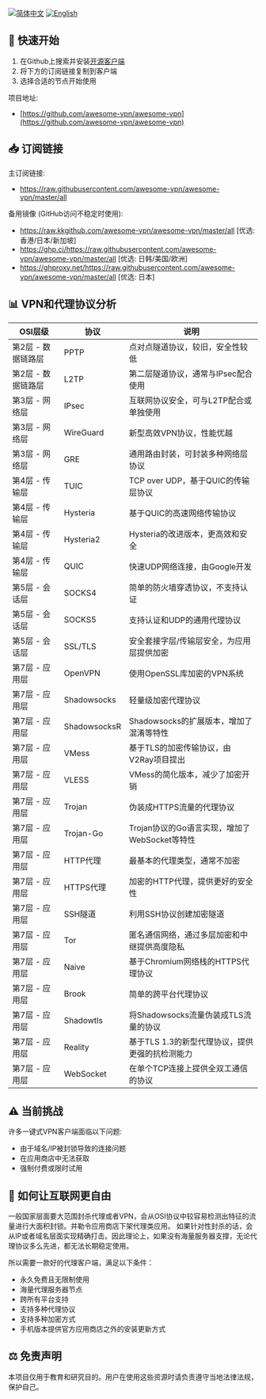 [![简体中文](https://img.shields.io/badge/语言-简体中文-red)](README_CN.md)
[![English](https://img.shields.io/badge/Language-English-red)](README.md)

## 🚀 快速开始

1. 在Github上搜索并安装[开源客户端](https://github.com/awesome-vpn/awesome-vpn/wiki/Clients)
2. 将下方的订阅链接复制到客户端
3. 选择合适的节点开始使用

项目地址:
- [https://github.com/awesome-vpn/awesome-vpn](https://github.com/awesome-vpn/awesome-vpn)

## 📥 订阅链接

主订阅链接:
- https://raw.githubusercontent.com/awesome-vpn/awesome-vpn/master/all

备用镜像 (GitHub访问不稳定时使用):
- https://raw.kkgithub.com/awesome-vpn/awesome-vpn/master/all [优选: 香港/日本/新加坡]
- https://ghp.ci/https://raw.githubusercontent.com/awesome-vpn/awesome-vpn/master/all [优选: 日韩/美国/欧洲]
- https://ghproxy.net/https://raw.githubusercontent.com/awesome-vpn/awesome-vpn/master/all [优选: 日本]

## 📊 VPN和代理协议分析

| OSI层级 | 协议 | 说明 |
|--------|------|------|
| 第2层 - 数据链路层 | PPTP | 点对点隧道协议，较旧，安全性较低 |
| 第2层 - 数据链路层 | L2TP | 第二层隧道协议，通常与IPsec配合使用 |
| 第3层 - 网络层 | IPsec | 互联网协议安全，可与L2TP配合或单独使用 |
| 第3层 - 网络层 | WireGuard | 新型高效VPN协议，性能优越 |
| 第3层 - 网络层 | GRE | 通用路由封装，可封装多种网络层协议 |
| 第4层 - 传输层 | TUIC | TCP over UDP，基于QUIC的传输层协议 |
| 第4层 - 传输层 | Hysteria | 基于QUIC的高速网络传输协议 |
| 第4层 - 传输层 | Hysteria2 | Hysteria的改进版本，更高效和安全 |
| 第4层 - 传输层 | QUIC | 快速UDP网络连接，由Google开发 |
| 第5层 - 会话层 | SOCKS4 | 简单的防火墙穿透协议，不支持认证 |
| 第5层 - 会话层 | SOCKS5 | 支持认证和UDP的通用代理协议 |
| 第5层 - 会话层 | SSL/TLS | 安全套接字层/传输层安全，为应用层提供加密 |
| 第7层 - 应用层 | OpenVPN | 使用OpenSSL库加密的VPN系统 |
| 第7层 - 应用层 | Shadowsocks | 轻量级加密代理协议 |
| 第7层 - 应用层 | ShadowsocksR | Shadowsocks的扩展版本，增加了混淆等特性 |
| 第7层 - 应用层 | VMess | 基于TLS的加密传输协议，由V2Ray项目提出 |
| 第7层 - 应用层 | VLESS | VMess的简化版本，减少了加密开销 |
| 第7层 - 应用层 | Trojan | 伪装成HTTPS流量的代理协议 |
| 第7层 - 应用层 | Trojan-Go | Trojan协议的Go语言实现，增加了WebSocket等特性 |
| 第7层 - 应用层 | HTTP代理 | 最基本的代理类型，通常不加密 |
| 第7层 - 应用层 | HTTPS代理 | 加密的HTTP代理，提供更好的安全性 |
| 第7层 - 应用层 | SSH隧道 | 利用SSH协议创建加密隧道 |
| 第7层 - 应用层 | Tor | 匿名通信网络，通过多层加密和中继提供高度隐私 |
| 第7层 - 应用层 | Naive | 基于Chromium网络栈的HTTPS代理协议 |
| 第7层 - 应用层 | Brook | 简单的跨平台代理协议 |
| 第7层 - 应用层 | Shadowtls | 将Shadowsocks流量伪装成TLS流量的协议 |
| 第7层 - 应用层 | Reality | 基于TLS 1.3的新型代理协议，提供更强的抗检测能力 |
| 第7层 - 应用层 | WebSocket | 在单个TCP连接上提供全双工通信的协议 |

## ⚠️ 当前挑战

许多一键式VPN客户端面临以下问题:
- 由于域名/IP被封锁导致的连接问题
- 在应用商店中无法获取
- 强制付费或限时试用

## 🔬 如何让互联网更自由

一般国家层面要大范围封杀代理或者VPN，会从OSI协议中较容易检测出特征的流量进行大面积封锁。并勒令应用商店下架代理类应用。
如果针对性封杀的话，会从IP或者域名层面实现精确打击。因此理论上，如果没有海量服务器支撑，无论代理协议多么先进，都无法长期稳定使用。

所以需要一款好的代理客户端，满足以下条件：

- 永久免费且无限制使用
- 海量代理服务器节点
- 跨所有平台支持
- 支持多种代理协议
- 支持多种加密方式
- 手机版本提供官方应用商店之外的安装更新方式

## ⚖️ 免责声明

本项目仅用于教育和研究目的。用户在使用这些资源时请负责遵守当地法律法规，保护自己。
